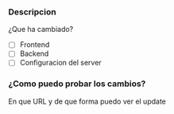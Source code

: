 <h3>Descripcion</h3>
¿Que ha cambiado?

- [ ] Frontend
- [ ] Backend
- [ ] Configuracion del server

<h3>¿Como puedo probar los cambios?</h3>
En que URL y de que forma puedo ver el update
